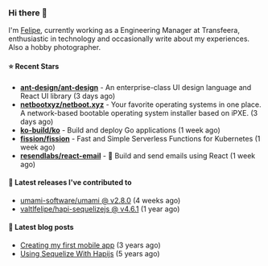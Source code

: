 ### Hi there 👋

I'm [Felipe](https://felipe.im), currently working as a Engineering Manager at Transfeera, enthusiastic in technology and occasionally write about my experiences. Also a hobby photographer.

#### ⭐ Recent Stars
- **[ant-design/ant-design](https://github.com/ant-design/ant-design)** - An enterprise-class UI design language and React UI library (3 days ago)
- **[netbootxyz/netboot.xyz](https://github.com/netbootxyz/netboot.xyz)** - Your favorite operating systems in one place.  A network-based bootable operating system installer based on iPXE. (3 days ago)
- **[ko-build/ko](https://github.com/ko-build/ko)** - Build and deploy Go applications (1 week ago)
- **[fission/fission](https://github.com/fission/fission)** - Fast and Simple Serverless Functions for Kubernetes (1 week ago)
- **[resendlabs/react-email](https://github.com/resendlabs/react-email)** - 💌 Build and send emails using React (1 week ago)

#### 🚀 Latest releases I've contributed to


- [umami-software/umami @ v2.8.0](https://github.com/umami-software/umami/releases/tag/v2.8.0) (4 weeks ago)
- [valtlfelipe/hapi-sequelizejs @ v4.6.1](https://github.com/valtlfelipe/hapi-sequelizejs/releases/tag/v4.6.1) (1 year ago)

#### 📄 Latest blog posts
- [Creating my first mobile app](https://felipe.im/posts/creating-my-first-mobile-app/) (3 years ago)
- [Using Sequelize With Hapijs](https://felipe.im/posts/using-sequelize-with-hapijs/) (5 years ago)